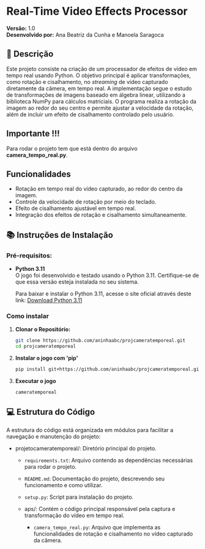 # Real-Time Video Effects Processor

**Versão:** 1.0  
**Desenvolvido por:** Ana Beatriz da Cunha e Manoela Saragoca

## 📝 Descrição

Este projeto consiste na criação de um processador de efeitos de vídeo em tempo real usando Python. O objetivo principal é aplicar transformações, como rotação e cisalhamento, no *streaming* de vídeo capturado diretamente da câmera, em tempo real. A implementação segue o estudo de transformações de imagens baseado em álgebra linear, utilizando a biblioteca NumPy para cálculos matriciais. O programa realiza a rotação da imagem ao redor do seu centro e permite ajustar a velocidade da rotação, além de incluir um efeito de cisalhamento controlado pelo usuário.

## Importante !!!

Para rodar o projeto tem que está dentro do arquivo **camera_tempo_real.py**.


## Funcionalidades

- Rotação em tempo real do vídeo capturado, ao redor do centro da imagem.
- Controle da velocidade de rotação por meio do teclado.
- Efeito de cisalhamento ajustável em tempo real.
- Integração dos efeitos de rotação e cisalhamento simultaneamente.

## 📚 Instruções de Instalação

### Pré-requisitos:

- **Python 3.11**  
  O jogo foi desenvolvido e testado usando o Python 3.11. Certifique-se de que essa versão esteja instalada no seu sistema.

  Para baixar e instalar o Python 3.11, acesse o site oficial através deste link: [Download Python 3.11](https://www.python.org/downloads/release/python-3110/)

### Como instalar

1. **Clonar o Repositório:**

   ```bash
   git clone https://github.com/aninhaabc/projcameratemporeal.git
   cd projcameratemporeal

2. **Instalar o jogo com 'pip'**
    ```bash
    pip install git+https://github.com/aninhaabc/projcameratemporeal.git

3. **Executar o jogo**
    ```bash
    cameratemporeal 

## 💻 Estrutura do Código
A estrutura do código está organizada em módulos para facilitar a navegação e manutenção do projeto:

- projetocameratemporeal/: Diretório principal do projeto.

    - `requirements.txt`: Arquivo contendo as dependências necessárias para rodar o projeto.
    
    - `README.md`: Documentação do projeto, descrevendo seu funcionamento e como utilizar.

    - `setup.py`: Script para instalação do projeto.

    - aps/: Contém o código principal responsável pela captura e transformação do vídeo em tempo real.

        - `camera_tempo_real.py`: Arquivo que implementa as funcionalidades de rotação e cisalhamento no vídeo capturado da câmera.


